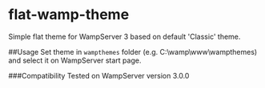 # flat-wamp-theme
Simple flat theme for WampServer 3 based on default 'Classic' theme.

##Usage
Set theme in `wampthemes` folder (e.g. C:\wamp\www\wampthemes\) and select it on WampServer start page.

###Compatibility
Tested on WampServer version 3.0.0
